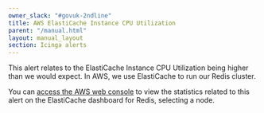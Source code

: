 ```yaml
---
owner_slack: "#govuk-2ndline"
title: AWS ElastiCache Instance CPU Utilization
parent: "/manual.html"
layout: manual_layout
section: Icinga alerts
---
```


This alert relates to the ElastiCache Instance CPU Utilization being higher than we would expect. In AWS, we use ElastiCache to run our Redis cluster.

You can [access the AWS web console][] to view the statistics related to this alert on the ElastiCache dashboard for Redis, selecting a node.

[access the AWS web console]: https://eu-west-1.console.aws.amazon.com/elasticache/home?region=eu-west-1
